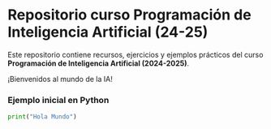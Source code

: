 # Repositorio curso Programación de Inteligencia Artificial (24-25)

Este repositorio contiene recursos, ejercicios y ejemplos prácticos del curso **Programación de Inteligencia Artificial (2024-2025)**.

¡Bienvenidos al mundo de la IA!

### Ejemplo inicial en Python

```python
print("Hola Mundo")
```
